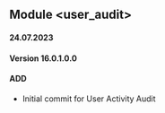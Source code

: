 ## Module <user_audit>

#### 24.07.2023
#### Version 16.0.1.0.0
#### ADD
- Initial commit for User Activity Audit
